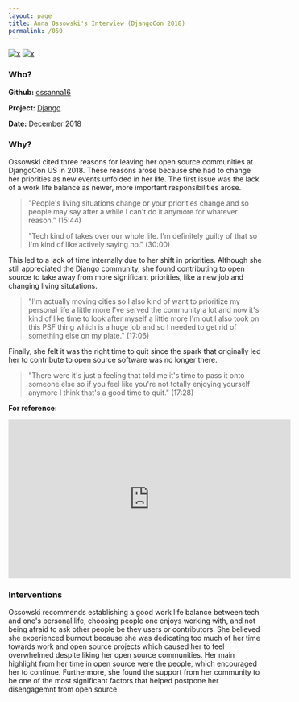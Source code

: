 ```yaml
---
layout: page
title: Anna Ossowski's Interview (DjangoCon 2018)
permalink: /050
---
```


[![x](https://img.shields.io/badge/-Not%20Enough%20Time%20(Internal)-darkblue)](/#NETI) [![x](https://img.shields.io/badge/-No%20Longer%20Enjoyable-ff033e)](/#NLE)

### Who?

**Github:** [ossanna16](https://github.com/ossanna16)

**Project:** [Django](https://github.com/django/django)

**Date:** December 2018

### Why?

Ossowski cited three reasons for leaving her open source communities at DjangoCon US in 2018. These reasons arose because she had to change her priorities as new events unfolded in her life. The first issue was the lack of a work life balance as newer, more important responsibilities arose.

> "People's living situations change or your priorities change and so people may say after a while I can't do it anymore for whatever reason." (15:44)
>
> "Tech kind of takes over our whole life. I'm definitely guilty of that so I'm kind of like actively saying no." (30:00)

This led to a lack of time internally due to her shift in priorities. Although she still appreciated the Django community, she found contributing to open source to take away from more significant priorities, like a new job and changing living situtations.

> "I'm actually moving cities so I also kind of want to prioritize my personal life a little more I've served the community a lot and now it's kind of like time to look after myself a little more I'm out I also took on this PSF thing which is a huge job and so I needed to get rid of something else on my plate." (17:06)

Finally, she felt it was the right time to quit since the spark that originally led her to contribute to open source software was no longer there.

> "There were it's just a feeling that told me it's time to pass it onto someone else so if you feel like you're not totally enjoying yourself anymore I think that's a good time to quit." (17:28)

**For reference:**

<iframe width="560" height="315" src="https://www.youtube.com/embed/Nzi1zKtHv1Q?start=933" title="YouTube video player" frameborder="0" allow="accelerometer; autoplay; clipboard-write; encrypted-media; gyroscope; picture-in-picture" allowfullscreen></iframe>

### Interventions

Ossowski recommends establishing a good work life balance between tech and one's personal life, choosing people one enjoys working with, and not being afraid to ask other people be they users or contributors. She believed she experienced burnout because she was dedicating too much of her time towards work and open source projects which caused her to feel overwhelmed despite liking her open source communities. Her main highlight from her time in open source were the people, which encouraged her to continue. Furthermore, she found the support from her community to be one of the most significant factors that helped postpone her disengagemnt from open source.
